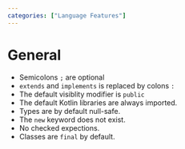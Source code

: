 ```yaml
---
categories: ["Language Features"]
---
```

# General

* Semicolons `;` are optional
* `extends` and `implements` is replaced by colons `:`
* The default visiblity modifier is `public`
* The default Kotlin libraries are always imported.
* Types are by default null-safe.
* The `new` keyword does not exist.
* No checked expections.
* Classes are `final` by default.
